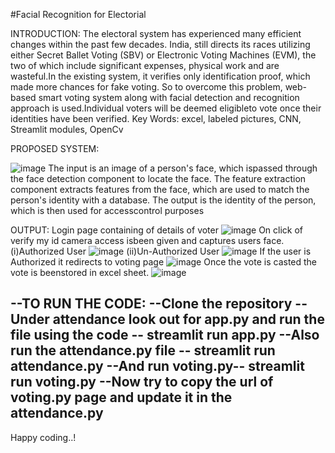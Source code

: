#Facial Recognition for Electorial

INTRODUCTION:
The electoral system has experienced many efficient changes within the past few decades. India, still directs its races utilizing either Secret Ballet Voting (SBV) or Electronic Voting Machines (EVM), the two of which include significant expenses, physical work and are wasteful.In the existing system, it verifies only identification proof, which made more chances for fake voting. So to overcome this problem, web-based smart voting system along with facial detection and recognition approach is used.Individual voters will be deemed eligibleto vote once their identities have been verified.
Key Words: excel, labeled pictures, CNN, Streamlit modules, OpenCv

PROPOSED SYSTEM:


![image](https://github.com/Lahari03msl/face_rec/assets/119775037/5bb704b6-53b8-46c5-893c-9ed8f23e7891)
The input is an image of a person's face, which ispassed through the face detection component to locate the face. The feature extraction component extracts features from the face, which are used to match the person's identity with a database. The output is the identity of the person, which is then used for accesscontrol purposes

OUTPUT:
Login page containing of details of voter
![image](https://github.com/Lahari03msl/face_rec/assets/119775037/148823f8-44cf-439e-bcb9-afc6e6545eb8)
On click of verify my id camera access isbeen given and captures users face.
(i)Authorized User
![image](https://github.com/Lahari03msl/face_rec/assets/119775037/e2673926-94d6-4730-b4e7-a2dcbd1bc499)
(ii)Un-Authorized User
![image](https://github.com/Lahari03msl/face_rec/assets/119775037/55192657-1d0a-4752-b5da-57136e858c25)
If the user is Authorized it redirects to voting page
![image](https://github.com/Lahari03msl/face_rec/assets/119775037/5d163118-2167-45ed-8521-741280c42195)
Once the vote is casted the vote is beenstored in excel sheet.
![image](https://github.com/Lahari03msl/face_rec/assets/119775037/026447a1-1a8c-4158-8c3c-1880e83ec849)

--TO RUN THE CODE:
--Clone the repository
--Under attendance look out for app.py and run the file using the code -- streamlit run app.py
--Also run the attendance.py file -- streamlit run attendance.py
--And run voting.py-- streamlit run voting.py
--Now try to copy the url of voting.py page and update it in the attendance.py 
--
Happy coding..!


